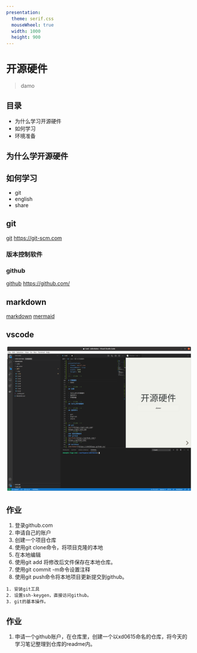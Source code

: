 ```yaml
---
presentation:
  theme: serif.css
  mouseWheel: true
  width: 1000
  height: 900
---
```

<!-- slide -->

# 开源硬件
> damo

<!-- slide -->
## 目录

- 为什么学习开源硬件
- 如何学习
- 环境准备

<!-- slide -->
## 为什么学开源硬件

<!-- slide -->
## 如何学习

- git
- english
- share

<!-- slide -->
## git
[git](https://git-scm.com)
https://git-scm.com
<!-- slide -->
### 版本控制软件
### github
[github](https://github.com/)
https://github.com/
<!-- slide -->
## markdown
[markdown](https://shd101wyy.github.io/markdown-preview-enhanced/#/)
[mermaid](https://mermaid-js.github.io/mermaid/#/)

<!-- slide -->
## vscode
![vscode](img/vscode.png)

<!-- slide -->
## 作业
1. 登录github.com
2. 申请自己的账户
3. 创建一个项目仓库
4. 使用git clone命令，将项目克隆的本地
5. 在本地编辑
6. 使用git add 将修改后文件保存在本地仓库。
7. 使用git commit -m命令设置注释
8. 使用git push命令将本地项目更新提交到github。


```
1. 安装git工具
2. 设置ssh-keygen，直接访问github。
3. git的基本操作。
```

<!-- slide -->
## 作业
1. 申请一个github账户，在仓库里，创建一个以xd0615命名的仓库，将今天的学习笔记整理到仓库的readme内。